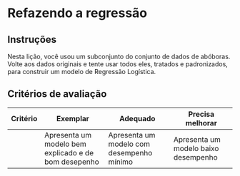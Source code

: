# Refazendo a regressão

## Instruções

Nesta lição, você usou um subconjunto do conjunto de dados de abóboras. Volte aos dados originais e tente usar todos eles, tratados e padronizados, para construir um modelo de Regressão Logística.

## Critérios de avaliação

| Critério | Exemplar                                                                | Adequado                                                     | Precisa melhorar                                           |
| -------- | ----------------------------------------------------------------------- | ------------------------------------------------------------ | ----------------------------------------------------------- |
|          | Apresenta um modelo bem explicado e de bom desepenho | Apresenta um modelo com desempenho mínimo | Apresenta um modelo baixo desempenho |
